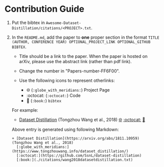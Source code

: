 # Contribution Guide

1. Put the bibtex in `Awesome-Dataset-Distillation/citations/<PROJECT>.txt`.
2. In the `README.md`, add the paper to **one** proper section in the format `TITLE (AUTHOR, CONFERENCE YEAR) OPTIONAL_PROJECT_LINK OPTIONAL_GITHUB BIBTEX`. 

   + Title should be a link to the paper. When the paper is hosted on arXiv, please use the abstract link (rather than pdf link).

   + Change the number in "Papers-number-FF6F00".
 
   + Use the following icons to represent otherlinks:
		+ :globe_with_meridians: (`:globe_with_meridians:`) Project Page
		+ :octocat: (`:octocat:`) Code
		+ :book: (`:book:`) `bibtex`

   For example:

   + [Dataset Distillation](https://arxiv.org/abs/1811.10959) (Tongzhou Wang et al., 2018) [:globe_with_meridians:](https://www.tongzhouwang.info/dataset_distillation/) [:octocat:](https://github.com/SsnL/dataset-distillation) [:book:](./citations/wang2018datasetdistillation.txt)

   
   Above entry is generated using following Markdown:
   
   ```
   + [Dataset Distillation](https://arxiv.org/abs/1811.10959) (Tongzhou Wang et al., 2018) 
     [:globe_with_meridians:](https://www.tongzhouwang.info/dataset_distillation/) 
     [:octocat:](https://github.com/SsnL/dataset-distillation) 
     [:book:](./citations/wang2018datasetdistillation.txt)

   ```
